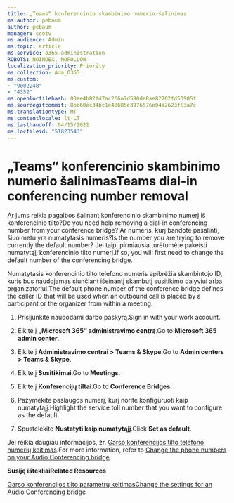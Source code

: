 ```yaml
---
title: „Teams“ konferencinio skambinimo numerio šalinimas
ms.author: pebaum
author: pebaum
manager: scotv
ms.audience: Admin
ms.topic: article
ms.service: o365-administration
ROBOTS: NOINDEX, NOFOLLOW
localization_priority: Priority
ms.collection: Adm_O365
ms.custom:
- "9002248"
- "4352"
ms.openlocfilehash: 00ae4b82fd7ac266a7d590de8ae82702fd53905f
ms.sourcegitcommit: 8bc60ec34bc1e40685e3976576e04a2623f63a7c
ms.translationtype: MT
ms.contentlocale: lt-LT
ms.lasthandoff: 04/15/2021
ms.locfileid: "51823543"
---
```

# <a name="teams-dial-in-conferencing-number-removal"></a><span data-ttu-id="ad80a-102">„Teams“ konferencinio skambinimo numerio šalinimas</span><span class="sxs-lookup"><span data-stu-id="ad80a-102">Teams dial-in conferencing number removal</span></span>

<span data-ttu-id="ad80a-103">Ar jums reikia pagalbos šalinant konferencinio skambinimo numerį iš konferencinio tilto?</span><span class="sxs-lookup"><span data-stu-id="ad80a-103">Do you need help removing a dial-in conferencing number from your conference bridge?</span></span> <span data-ttu-id="ad80a-104">Ar numeris, kurį bandote pašalinti, šiuo metu yra numatytasis numeris?</span><span class="sxs-lookup"><span data-stu-id="ad80a-104">Is the number you are trying to remove currently the default number?</span></span> <span data-ttu-id="ad80a-105">Jei taip, pirmiausia turėtumėte pakeisti numatytąjį konferencinio tilto numerį.</span><span class="sxs-lookup"><span data-stu-id="ad80a-105">If so, you will first need to change the default number of the conferencing bridge.</span></span>

<span data-ttu-id="ad80a-106">Numatytasis konferencinio tilto telefono numeris apibrėžia skambintojo ID, kuris bus naudojamas siunčiant išeinantį skambutį susitikimo dalyviui arba organizatoriui.</span><span class="sxs-lookup"><span data-stu-id="ad80a-106">The default phone number of the conference bridge defines the caller ID that will be used when an outbound call is placed by a participant or the organizer from within a meeting.</span></span>

1. <span data-ttu-id="ad80a-107">Prisijunkite naudodami darbo paskyrą.</span><span class="sxs-lookup"><span data-stu-id="ad80a-107">Sign in with your work account.</span></span>

2. <span data-ttu-id="ad80a-108">Eikite į **„Microsoft 365“ administravimo centrą**.</span><span class="sxs-lookup"><span data-stu-id="ad80a-108">Go to **Microsoft 365 admin center**.</span></span>

3. <span data-ttu-id="ad80a-109">Eikite į **Administravimo centrai > Teams & Skype**.</span><span class="sxs-lookup"><span data-stu-id="ad80a-109">Go to **Admin centers > Teams & Skype**.</span></span>

4. <span data-ttu-id="ad80a-110">Eikite į **Susitikimai**.</span><span class="sxs-lookup"><span data-stu-id="ad80a-110">Go to **Meetings**.</span></span>

5. <span data-ttu-id="ad80a-111">Eikite į **Konferencijų tiltai**.</span><span class="sxs-lookup"><span data-stu-id="ad80a-111">Go to **Conference Bridges**.</span></span>

6. <span data-ttu-id="ad80a-112">Pažymėkite paslaugos numerį, kurį norite konfigūruoti kaip numatytąjį.</span><span class="sxs-lookup"><span data-stu-id="ad80a-112">Highlight the service toll number that you want to configure as the default.</span></span>

7. <span data-ttu-id="ad80a-113">Spustelėkite **Nustatyti kaip numatytąjį**.</span><span class="sxs-lookup"><span data-stu-id="ad80a-113">Click **Set as default**.</span></span>

<span data-ttu-id="ad80a-114">Jei reikia daugiau informacijos, žr. [Garso konferencijos tilto telefono numerių keitimas](https://docs.microsoft.com/microsoftteams/change-the-phone-numbers-on-your-audio-conferencing-bridge).</span><span class="sxs-lookup"><span data-stu-id="ad80a-114">For more information, refer to [Change the phone numbers on your Audio Conferencing bridge](https://docs.microsoft.com/microsoftteams/change-the-phone-numbers-on-your-audio-conferencing-bridge).</span></span>

<span data-ttu-id="ad80a-115">**Susiję ištekliai**</span><span class="sxs-lookup"><span data-stu-id="ad80a-115">**Related Resources**</span></span>

[<span data-ttu-id="ad80a-116">Garso konferencijos tilto parametrų keitimas</span><span class="sxs-lookup"><span data-stu-id="ad80a-116">Change the settings for an Audio Conferencing bridge</span></span>](https://docs.microsoft.com/microsoftteams/change-the-settings-for-an-audio-conferencing-bridge)
